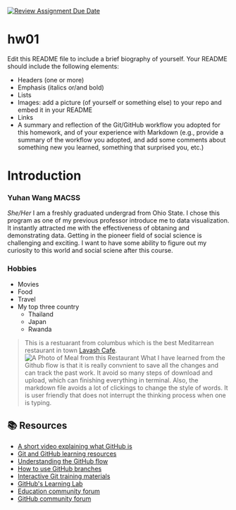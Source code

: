 [![Review Assignment Due Date](https://classroom.github.com/assets/deadline-readme-button-24ddc0f5d75046c5622901739e7c5dd533143b0c8e959d652212380cedb1ea36.svg)](https://classroom.github.com/a/bEPlIkIB)
# hw01

Edit this README file to include a brief biography of yourself. Your README should include the following elements:
* Headers (one or more)
* Emphasis (italics or/and bold)
* Lists
* Images: add a picture (of yourself or something else) to your repo and embed it in your README
* Links
* A summary and reflection of the Git/GitHub workflow you adopted for this homework, and of your experience with Markdown (e.g., provide a summary of the workflow you adopted, and add some comments about something new you learned, something that surprised you, etc.)
# Introduction
### Yuhan Wang MACSS
*She/Her*
I am a freshly graduated undergrad from Ohio State. I chose this program as one of my previous professor introduce me to data visualization. It instantly attracted me with the effectiveness of obtaning and demonstrating data. Getting in the pioneer field of social science is challenging and exciting. I want to have some ability to figure out my curiosity to this world and social sciene after this course. 
### Hobbies
* Movies
* Food
* Travel
* My top three country
    - Thailand
    - Japan
    - Rwanda
>This is a restuarant from columbus which is the best Meditarrean restaurant in town [Lavash Cafe](https://www.lavashcafe.com/).
![A Photo of Meal from this Restaurant](https://lh3.googleusercontent.com/p/AF1QipMcf2rp-C09aqOgKRqQsWGiKQS9gNS3SbTnSsUE=s1360-w1360-h1020)
What I have learned from the Github flow is that it is really convnient to save all the changes and can track the past work. It avoid so many steps of download and upload, which can finishing everything in terminal. Also, the markdown file avoids a lot of clickings to change the style of words. It is user friendly that does not interrupt the thinking process when one is typing. 




## 📚  Resources 
* [A short video explaining what GitHub is](https://www.youtube.com/watch?v=w3jLJU7DT5E&feature=youtu.be) 
* [Git and GitHub learning resources](https://docs.github.com/en/github/getting-started-with-github/git-and-github-learning-resources) 
* [Understanding the GitHub flow](https://guides.github.com/introduction/flow/)
* [How to use GitHub branches](https://www.youtube.com/watch?v=H5GJfcp3p4Q&feature=youtu.be)
* [Interactive Git training materials](https://githubtraining.github.io/training-manual/#/01_getting_ready_for_class)
* [GitHub's Learning Lab](https://lab.github.com/)
* [Education community forum](https://education.github.community/)
* [GitHub community forum](https://github.community/)
